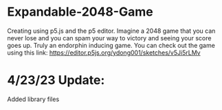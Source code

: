 # Expandable-2048-Game
Creating using p5.js and the p5 editor. Imagine a 2048 game that you can never lose and you can spam your way to victory and seeing your score goes up. Truly an endorphin inducing game.
You can check out the game using this link: https://editor.p5js.org/ydong001/sketches/v5Ji5rLMv

# 4/23/23 Update:
Added library files
